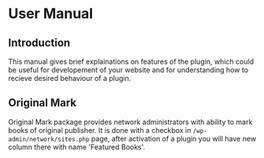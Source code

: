 # User Manual

## Introduction

This manual gives brief explainations on features of the plugin, which could be useful for developement of your website and for understanding how to recieve desired behaviour of a plugin.


## Original Mark

Original Mark package provides network administrators with ability to mark books of original publisher. It is done with a checkbox in `/wp-admin/network/sites.php` page, after activation of a plugin you will have new column there with name 'Featured Books'.
